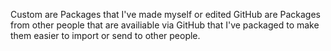 Custom are Packages that I've made myself or edited 
GitHub are Packages from other people that are availiable via GitHub that I've packaged to make them easier to import or send to other people. 
